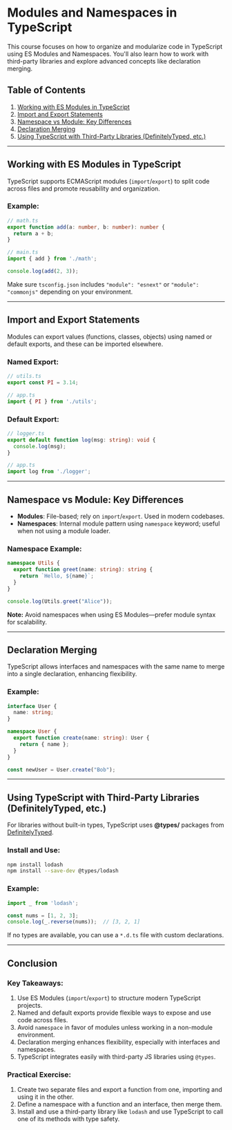 
# Modules and Namespaces in TypeScript

This course focuses on how to organize and modularize code in TypeScript using ES Modules and Namespaces. You'll also learn how to work with third-party libraries and explore advanced concepts like declaration merging.

## Table of Contents

1. [Working with ES Modules in TypeScript](#working-with-es-modules-in-typescript)  
2. [Import and Export Statements](#import-and-export-statements)  
3. [Namespace vs Module: Key Differences](#namespace-vs-module-key-differences)  
4. [Declaration Merging](#declaration-merging)  
5. [Using TypeScript with Third-Party Libraries (DefinitelyTyped, etc.)](#using-typescript-with-third-party-libraries-definitelytyped-etc)

---

## Working with ES Modules in TypeScript

TypeScript supports ECMAScript modules (`import`/`export`) to split code across files and promote reusability and organization.

### Example:

```typescript
// math.ts
export function add(a: number, b: number): number {
  return a + b;
}

// main.ts
import { add } from './math';

console.log(add(2, 3));
```

Make sure `tsconfig.json` includes `"module": "esnext"` or `"module": "commonjs"` depending on your environment.

---

## Import and Export Statements

Modules can export values (functions, classes, objects) using named or default exports, and these can be imported elsewhere.

### Named Export:

```typescript
// utils.ts
export const PI = 3.14;

// app.ts
import { PI } from './utils';
```

### Default Export:

```typescript
// logger.ts
export default function log(msg: string): void {
  console.log(msg);
}

// app.ts
import log from './logger';
```

---

## Namespace vs Module: Key Differences

- **Modules**: File-based; rely on `import`/`export`. Used in modern codebases.
- **Namespaces**: Internal module pattern using `namespace` keyword; useful when not using a module loader.

### Namespace Example:

```typescript
namespace Utils {
  export function greet(name: string): string {
    return `Hello, ${name}`;
  }
}

console.log(Utils.greet("Alice"));
```

**Note:** Avoid namespaces when using ES Modules—prefer module syntax for scalability.

---

## Declaration Merging

TypeScript allows interfaces and namespaces with the same name to merge into a single declaration, enhancing flexibility.

### Example:

```typescript
interface User {
  name: string;
}

namespace User {
  export function create(name: string): User {
    return { name };
  }
}

const newUser = User.create("Bob");
```

---

## Using TypeScript with Third-Party Libraries (DefinitelyTyped, etc.)

For libraries without built-in types, TypeScript uses **@types/** packages from [DefinitelyTyped](https://github.com/DefinitelyTyped/DefinitelyTyped).

### Install and Use:

```bash
npm install lodash
npm install --save-dev @types/lodash
```

### Example:

```typescript
import _ from 'lodash';

const nums = [1, 2, 3];
console.log(_.reverse(nums));  // [3, 2, 1]
```

If no types are available, you can use a `*.d.ts` file with custom declarations.

---

## Conclusion

### Key Takeaways:
1. Use ES Modules (`import`/`export`) to structure modern TypeScript projects.
2. Named and default exports provide flexible ways to expose and use code across files.
3. Avoid `namespace` in favor of modules unless working in a non-module environment.
4. Declaration merging enhances flexibility, especially with interfaces and namespaces.
5. TypeScript integrates easily with third-party JS libraries using `@types`.

### Practical Exercise:
1. Create two separate files and export a function from one, importing and using it in the other.
2. Define a namespace with a function and an interface, then merge them.
3. Install and use a third-party library like `lodash` and use TypeScript to call one of its methods with type safety.
